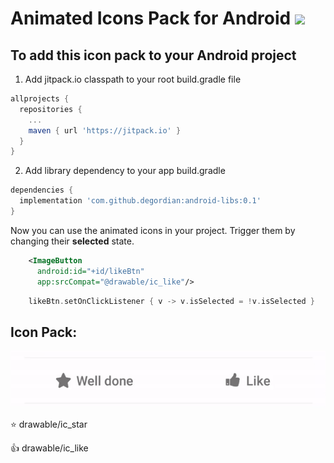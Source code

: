 # Animated Icons Pack for Android   [![](https://jitpack.io/v/degordian/android-libs.svg)](https://jitpack.io/#degordian/android-libs)

## To add this icon pack to your Android project

1. Add jitpack.io classpath to your root build.gradle file

```gradle
allprojects {
  repositories {
    ...
    maven { url 'https://jitpack.io' }
  }
}
```

2. Add library dependency to your app build.gradle

```gradle
dependencies {
  implementation 'com.github.degordian:android-libs:0.1'
}
```


Now you can use the animated icons in your project.
Trigger them by changing their <b>selected</b> state.

```xml
    <ImageButton
      android:id="+id/likeBtn"
      app:srcCompat="@drawable/ic_like"/>
```    
```kotlin
    likeBtn.setOnClickListener { v -> v.isSelected = !v.isSelected }
```
 
 
 ## Icon Pack:
 
 ![](static/like_star_animation.gif)
 
 :star: drawable/ic_star
 
 :thumbsup: drawable/ic_like

